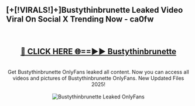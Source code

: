 <h2>[+[!VIRALS!]+]Bustythinbrunette Leaked Video Viral On Social X Trending Now - ca0fw</h2>
<br>
<div align="center">
<h2><a href="https://libra.edu.pl?Bustythinbrunette" rel="nofollow">🔴 CLICK HERE 🌐==►► Bustythinbrunette</a></h2>
<br>
Get Bustythinbrunette OnlyFans leaked all content. Now you can access all videos and pictures of Bustythinbrunette OnlyFans. New Updated Files 2025!
<br>
<br>
<a href="https://libra.edu.pl?Bustythinbrunette" rel="nofollow" data-target="animated-image.originalLink"><img src="https://i.ibb.co.com/WyWwxjT/player-gif2.gif" alt="Bustythinbrunette Leaked OnlyFans" style="max-width: 100%; display: inline-block;" data-target="animated-image.originalImage"></a>
</div>
<br>